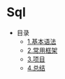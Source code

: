 # Sql

* 目录
    * [1.基本语法](01.Basic/README.md)
    * [2.常用框架](02.Framework/README.md)
    * [3.项目](03.Project/README.md)
    * [4.总结](04.Summary/README.md)